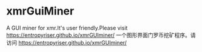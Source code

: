 # xmrGuiMiner
A GUI miner for xmr.It's user friendly.Please visit https://entropyriser.github.io/xmrGUIminer/
一个图形界面门罗币挖矿程序。请访问 https://entropyriser.github.io/xmrGUIminer/
